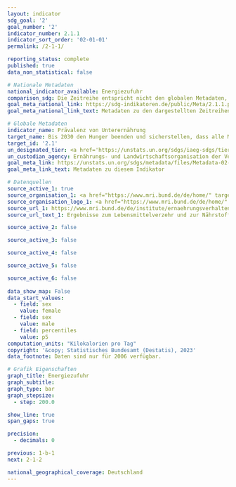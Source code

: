 ```yaml
---
layout: indicator    
sdg_goal: '2'    
goal_number: '2'    
indicator_number: 2.1.1    
indicator_sort_order: '02-01-01'    
permalink: /2-1-1/    

reporting_status: complete    
published: true    
data_non_statistical: false    

# Nationale Metadaten    
national_indicator_available: Energiezufuhr    
comparison_sdg: Die Zeitreihe entspricht nicht den globalen Metadaten, bietet aber zusätzliche Informationen.    
goal_meta_national_link: https://sdg-indikatoren.de/public/Meta/2.1.1.pdf
goal_meta_national_link_text: Metadaten zu den dargestellten Zeitreihen    

# Globale Metadaten    
indicator_name: Prävalenz von Unterernährung    
target_name: Bis 2030 den Hunger beenden und sicherstellen, dass alle Menschen, insbesondere die Armen und Menschen in prekären Situationen, einschließlich Kleinkindern, ganzjährig Zugang zu sicheren, nährstoffreichen und ausreichenden Nahrungsmitteln haben    
target_id: '2.1'    
un_designated_tier: <a href='https://unstats.un.org/sdgs/iaeg-sdgs/tier-classification/' title='Klicken Sie hier um weitere Informationen zur UN-Tier-Klassifikation zu erhalten.'  target='_blank'>Tier I</a>    
un_custodian_agency: Ernährungs- und Landwirtschaftsorganisation der Vereinten Nationen (FAO)    
goal_meta_link: https://unstats.un.org/sdgs/metadata/files/Metadata-02-01-01.pdf    
goal_meta_link_text: Metadaten zu diesem Indikator        

# Datenquellen
source_active_1: true
source_organisation_1: <a href="https://www.mri.bund.de/de/home/" target="_blank"> Max Rubner-Institut </a>
source_organisation_logo_1: <a href="https://www.mri.bund.de/de/home/" target="_blank"><img src="https://g205sdgs.github.io/sdg-indicators/public/OrgImgDe/mri.png" alt="Logo mri" style="height:60px; width:148px"/></a>
source_url_1: https://www.mri.bund.de/de/institute/ernaehrungsverhalten/forschungsprojekte/nvsii/erg-verzehr-naehrstoffe/
source_url_text_1: Ergebnisse zum Lebensmittelverzehr und zur Nährstoffzufuhr der NVS II

source_active_2: false

source_active_3: false

source_active_4: false

source_active_5: false

source_active_6: false
    
data_show_map: False    
data_start_values: 
  - field: sex
    value: female
  - field: sex
    value: male
  - field: percentiles
    value: p5    
computation_units: "Kilokalorien pro Tag"    
copyright: '&copy; Statistisches Bundesamt (Destatis), 2023'    
data_footnote: Daten sind nur für 2006 verfügbar.    

# Grafik Eigenschaften    
graph_title: Energiezufuhr
graph_subtitle:     
graph_type: bar
graph_stepsize: 
  - step: 200.0    

show_line: true
span_gaps: true

precision:
  - decimals: 0    

previous: 1-b-1    
next: 2-1-2    

national_geographical_coverage: Deutschland    
---
```


<span></span>